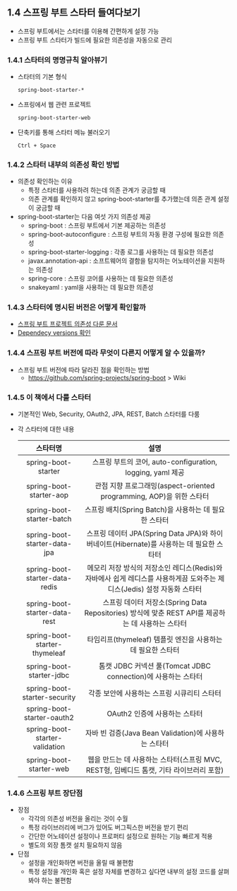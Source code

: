 ## 1.4 스프링 부트 스타터 들여다보기

- 스프링 부트에서는 스타터를 이용해 간편하게 설정 가능
- 스프링 부트 스타터가 빌드에 필요한 의존성을 자동으로 관리



### 1.4.1 스타터의 명명규칙 알아뷰기

- 스타터의 기본 형식

  ```xml
  spring-boot-starter-*
  ```

- 스프링에서 웹 관련 프로젝트

  ```xml
  spring-boot-starter-web
  ```

- 단축키를 통해 스타터 메뉴 불러오기

  ```
  Ctrl + Space
  ```

  

### 1.4.2 스타터 내부의 의존성 확인 방법

- 의존성 확인하는 이유
  - 특정 스타터를 사용하려 하는데 의존 관계가 궁금할 때
  - 의존 관계를 확인하지 않고 spring-boot-starter를 추가했는데 의존 관계 설정이 궁금할 때
- spring-boot-starter는 다음 여섯 가지 의존성 제공
  - spring-boot : 스프링 부트에서 기본 제공하는 의존성
  - spring-boot-autoconfigure : 스프링 부트의 자동 환경 구성에 필요한 의존성
  - spring-boot-starter-logging : 각종 로그를 사용하는 데 필요한 의존성 
  - javax.annotation-api : 소프트웨어의 결함을 탐지하는 어노테이션을 지원하는 의존성
  - spring-core : 스프링 코어를 사용하는 데 필요한 의존성
  - snakeyaml : yaml을 사용하는 데 필요한 의존성



### 1.4.3 스타터에 명시된 버전은 어떻게 확인할까

- [스프링 부트 프로젝트 의존성 다룬 문서](https://github.com/spring-projects/spring-boot)
- [Dependecy versions 확인](https://docs.spring.io/spring-boot/docs/current/reference/html)



### 1.4.4 스프링 부트 버전에 따라 무엇이 다른지 어떻게 알 수 있을까?

- 스프링 부트 버전에 따라 달라진 점을 확인하는 방법
  - https://github.com/spring-projects/spring-boot > Wiki



### 1.4.5 이 책에서 다룰 스타터

- 기본적인 Web, Security, OAuth2, JPA, REST, Batch 스타터를 다룸

- 각 스타터에 대한 내용

  |            스타터명            |                             설명                             |
  | :----------------------------: | :----------------------------------------------------------: |
  |      spring-boot-starter       |  스프링 부트의 코어, auto-configuration, logging, yaml 제공  |
  |    spring-boot-starter-aop     | 관점 지향 프로그래밍(aspect-oriented programming, AOP)을 위한 스타터 |
  |   spring-boot-starter-batch    |    스프링 배치(Spring Batch)을 사용하는 데 필요한 스타터     |
  |  spring-boot-starter-data-jpa  | 스프링 데이터 JPA(Spring Data JPA)와 하이버네이트(Hibernate)를 사용하는 데 필요한 스타터 |
  | spring-boot-starter-data-redis | 메모리 저장 방식의 저장소인 레디스(Redis)와 자바에사 쉽게 레디스를 사용하게끔 도와주는 제디스(Jedis) 설정 자동화 스타터 |
  | spring-boot-starter-data-rest  | 스프링 데이터 저장소(Spring Data Repositories) 방식에 맞춘 REST API를 제공하는 데 사용하는 스타터 |
  | spring-boot-starter-thymeleaf  | 타임리프(thymeleaf) 템플릿 엔진을 사용하는 데 필요한 스타터  |
  |    spring-boot-starter-jdbc    | 톰캣 JDBC 커넥션 풀(Tomcat JDBC connection)에 사용하는 스타터 |
  |  spring-boot-starter-security  |         각종 보안에 사용하는 스프링 시큐리티 스타터          |
  |   spring-boot-starter-oauth2   |                OAuth2 인증에 사용하는 스타터                 |
  | spring-boot-starter-validation |     자바 빈 검증(Java Bean Validation)에 사용하는 스타터     |
  |    spring-boot-starter-web     | 웹을 만드는 데 사용하는 스타터(스프링 MVC, REST형, 임베디드 톰캣, 기타 라이브러리 포함) |



### 1.4.6 스프링 부트 장단점

- 장점
  - 각각의 의존성 버전을 올리는 것이 수월
  - 특정 라이브러리에 버그가 있어도 버그픽스한 버전을 받기 편리
  - 간단한 어노테이션 설정이나 프로퍼티 설정으로 원하는 기능 빠르게 적용
  - 별도의 외장 톰캣 설치 필요하지 않음
- 단점
  - 설정을 개인화하면 버전을 올릴 때 불편함
  - 특정 설정을 개인화 혹은 설정 자체를 변경하고 싶다면 내부의 설정 코드를 살펴봐야 하는 불편함
